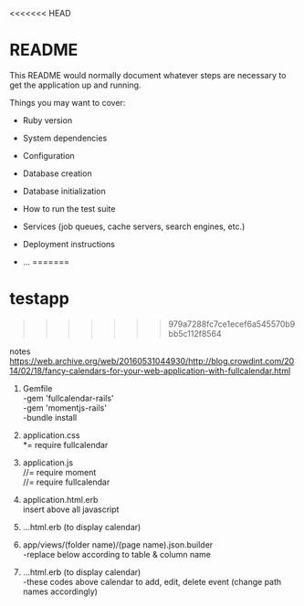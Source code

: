 <<<<<<< HEAD
# README

This README would normally document whatever steps are necessary to get the
application up and running.

Things you may want to cover:

* Ruby version

* System dependencies

* Configuration

* Database creation

* Database initialization

* How to run the test suite

* Services (job queues, cache servers, search engines, etc.)

* Deployment instructions

* ...
=======
# testapp
>>>>>>> 979a7288fc7ce1ecef6a545570b9bb5c112f8564

notes
https://web.archive.org/web/20160531044930/http://blog.crowdint.com/2014/02/18/fancy-calendars-for-your-web-application-with-fullcalendar.html

1. Gemfile<br>
-gem 'fullcalendar-rails'<br>
-gem 'momentjs-rails'<br>
-bundle install<br>

2. application.css<br>
*= require fullcalendar

3. application.js<br>
//= require moment <br>
//= require fullcalendar
<!--
$(document).ready(function() {

    // page is now ready, initialize the calendar...

    $('#calendar').fullCalendar({
        events: '/events.json' <---this line is to to insert events into calendar, remove if not needed
    });

});
-->

4. application.html.erb<br>
insert above all javascript<br>
<!--
<script src="http://code.jquery.com/jquery-1.11.3.min.js"></script>
-->

5. ...html.erb (to display calendar)<br>
<!--
<div id="calendar"></div>
-->

6. app/views/(folder name)/(page name).json.builder<br>
-replace below according to table & column name<br>
<!--
json.array!(@events) do |event|
  json.extract! event, :id, :title, :description
  json.start event.start_time
  json.end event.end_time
  json.url event_url(event, format: :html)
end
-->

7. ...html.erb (to display calendar)<br>
-these codes above calendar to add, edit, delete event (change path names accordingly)<br>
<!--
<h1>Events</h1>

<table>
  <thead>
    <tr>
      <th>Title</th>
      <th>Description</th>
      <th>Start time</th>
      <th>End time</th>
      <th colspan="3"></th>
    </tr>
  </thead>

  <tbody>
    <% @events.each do |event| %>
      <tr>
        <td><%= event.title %></td>
        <td><%= event.description %></td>
        <td><%= event.start_time %></td>
        <td><%= event.end_time %></td>
        <td><%= link_to 'Show', event %></td>
        <td><%= link_to 'Edit', edit_event_path(event) %></td>
        <td><%= link_to 'Destroy', event, method: :delete, data: { confirm: 'Are you sure?' } %></td>
      </tr>
    <% end %>
  </tbody>
</table>

<br>

<%= link_to 'New Event', new_event_path %>
-->